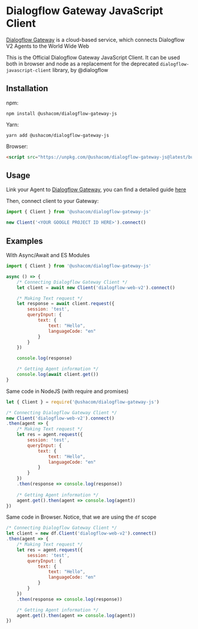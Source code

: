 # Dialogflow Gateway JavaScript Client

[Dialogflow Gateway](https://dialogflow.cloud.ushakov.co) is a cloud-based service, which connects Dialogflow V2 Agents to the World Wide Web

This is the Official Dialogflow Gateway JavaScript Client.
It can be used both in browser and node as a replacement for the deprecated `dialogflow-javascript-client` library, by @dialogflow

## Installation

npm:

`npm install @ushacom/dialogflow-gateway-js`

Yarn:

`yarn add @ushacom/dialogflow-gateway-js`

Browser:

```html
<script src="https://unpkg.com/@ushacom/dialogflow-gateway-js@latest/build/bundle.js"></script>
```

## Usage

Link your Agent to [Dialogflow Gateway](https://dialogflow.cloud.ushakov.co), you can find a detailed guide [here](https://github.com/mishushakov/dialogflow-gateway-docs/blob/master/guide.md)

Then, connect client to your Gateway:

```js
import { Client } from '@ushacom/dialogflow-gateway-js'

new Client('<YOUR GOOGLE PROJECT ID HERE>').connect()
```

## Examples

With Async/Await and ES Modules

```js
import { Client } from '@ushacom/dialogflow-gateway-js'

async () => {
    /* Connecting Dialogflow Gateway Client */
    let client = await new Client('dialogflow-web-v2').connect()

    /* Making Text request */
    let response = await client.request({
        session: 'test',
        queryInput: {
            text: {
                text: "Hello",
                languageCode: "en"
            }
        }
    })

    console.log(response)

    /* Getting Agent information */
    console.log(await client.get())
}
```

Same code in NodeJS (with require and promises)

```js
let { Client } = require('@ushacom/dialogflow-gateway-js')

/* Connecting Dialogflow Gateway Client */
new Client('dialogflow-web-v2').connect()
.then(agent => {
    /* Making Text request */
    let res = agent.request({
        session: 'test',
        queryInput: {
            text: {
                text: "Hello",
                languageCode: "en"
            }
        }
    })
    .then(response => console.log(response))
    
    /* Getting Agent information */
    agent.get().then(agent => console.log(agent))
})
```

Same code in Browser. Notice, that we are using the `df` scope

```js
/* Connecting Dialogflow Gateway Client */
let client = new df.Client('dialogflow-web-v2').connect()
.then(agent => {
    /* Making Text request */
    let res = agent.request({
        session: 'test',
        queryInput: {
            text: {
                text: "Hello",
                languageCode: "en"
            }
        }
    })
    .then(response => console.log(response))

    /* Getting Agent information */
    agent.get().then(agent => console.log(agent))
})
```
